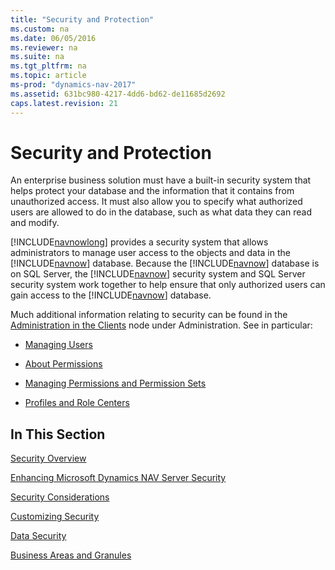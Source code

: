 ```yaml
---
title: "Security and Protection"
ms.custom: na
ms.date: 06/05/2016
ms.reviewer: na
ms.suite: na
ms.tgt_pltfrm: na
ms.topic: article
ms-prod: "dynamics-nav-2017"
ms.assetid: 631bc980-4217-4dd6-bd62-de11685d2692
caps.latest.revision: 21
---
```

# Security and Protection
An enterprise business solution must have a built\-in security system that helps protect your database and the information that it contains from unauthorized access. It must also allow you to specify what authorized users are allowed to do in the database, such as what data they can read and modify.  
  
 [!INCLUDE[navnowlong](includes/navnowlong_md.md)] provides a security system that allows administrators to manage user access to the objects and data in the [!INCLUDE[navnow](includes/navnow_md.md)] database. Because the [!INCLUDE[navnow](includes/navnow_md.md)] database is on SQL Server, the [!INCLUDE[navnow](includes/navnow_md.md)] security system and SQL Server security system work together to help ensure that only authorized users can gain access to the [!INCLUDE[navnow](includes/navnow_md.md)] database.  
  
 Much additional information relating to security can be found in the [Administration in the Clients](../Topic/Administration%20in%20the%20Clients.md) node under Administration. See in particular:  
  
-   [Managing Users](Managing-Users.md)  
  
-   [About Permissions](About-Permissions.md)  
  
-   [Managing Permissions and Permission Sets](Managing-Permissions-and-Permission-Sets.md)  
  
-   [Profiles and Role Centers](../Topic/Profiles%20and%20Role%20Centers.md)  
  
## In This Section  
 [Security Overview](Security-Overview.md)  
  
 [Enhancing Microsoft Dynamics NAV Server Security](Enhancing-Microsoft-Dynamics-NAV-Server-Security.md)  
  
 [Security Considerations](Security-Considerations.md)  
  
 [Customizing Security](Customizing-Security.md)  
  
 [Data Security](Data-Security.md)  
  
 [Business Areas and Granules](Business-Areas-and-Granules.md)